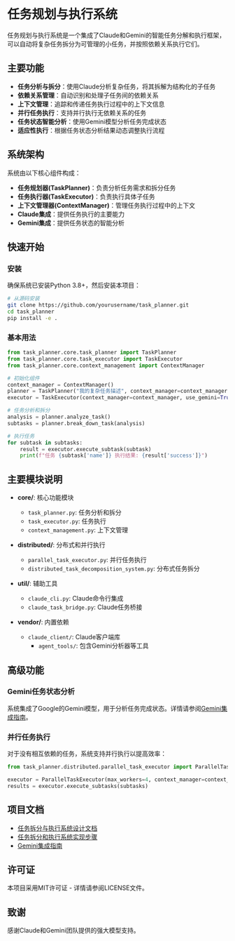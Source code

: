 # 任务规划与执行系统

任务规划与执行系统是一个集成了Claude和Gemini的智能任务分解和执行框架，可以自动将复杂任务拆分为可管理的小任务，并按照依赖关系执行它们。

## 主要功能

- **任务分析与拆分**：使用Claude分析复杂任务，将其拆解为结构化的子任务
- **依赖关系管理**：自动识别和处理子任务间的依赖关系
- **上下文管理**：追踪和传递任务执行过程中的上下文信息
- **并行任务执行**：支持并行执行无依赖关系的任务
- **任务状态智能分析**：使用Gemini模型分析任务完成状态
- **适应性执行**：根据任务状态分析结果动态调整执行流程

## 系统架构

系统由以下核心组件构成：

- **任务规划器(TaskPlanner)**：负责分析任务需求和拆分任务
- **任务执行器(TaskExecutor)**：负责执行具体子任务
- **上下文管理器(ContextManager)**：管理任务执行过程中的上下文
- **Claude集成**：提供任务执行的主要能力
- **Gemini集成**：提供任务状态的智能分析

## 快速开始

### 安装

确保系统已安装Python 3.8+，然后安装本项目：

```bash
# 从源码安装
git clone https://github.com/yourusername/task_planner.git
cd task_planner
pip install -e .
```

### 基本用法

```python
from task_planner.core.task_planner import TaskPlanner
from task_planner.core.task_executor import TaskExecutor
from task_planner.core.context_management import ContextManager

# 初始化组件
context_manager = ContextManager()
planner = TaskPlanner("我的复杂任务描述", context_manager=context_manager)
executor = TaskExecutor(context_manager=context_manager, use_gemini=True)

# 任务分析和拆分
analysis = planner.analyze_task()
subtasks = planner.break_down_task(analysis)

# 执行任务
for subtask in subtasks:
    result = executor.execute_subtask(subtask)
    print(f"任务 {subtask['name']} 执行结果: {result['success']}")
```

## 主要模块说明

- **core/**: 核心功能模块
  - `task_planner.py`: 任务分析和拆分
  - `task_executor.py`: 任务执行
  - `context_management.py`: 上下文管理
  
- **distributed/**: 分布式和并行执行
  - `parallel_task_executor.py`: 并行任务执行
  - `distributed_task_decomposition_system.py`: 分布式任务拆分
  
- **util/**: 辅助工具
  - `claude_cli.py`: Claude命令行集成
  - `claude_task_bridge.py`: Claude任务桥接

- **vendor/**: 内置依赖
  - `claude_client/`: Claude客户端库
    - `agent_tools/`: 包含Gemini分析器等工具

## 高级功能

### Gemini任务状态分析

系统集成了Google的Gemini模型，用于分析任务完成状态。详情请参阅[Gemini集成指南](Gemini集成指南.md)。

### 并行任务执行

对于没有相互依赖的任务，系统支持并行执行以提高效率：

```python
from task_planner.distributed.parallel_task_executor import ParallelTaskExecutor

executor = ParallelTaskExecutor(max_workers=4, context_manager=context_manager)
results = executor.execute_subtasks(subtasks)
```

## 项目文档

- [任务拆分与执行系统设计文档](代码注释生成系统设计文档.md)
- [任务拆分和执行系统实现步骤](任务拆分和执行系统实现步骤.md)
- [Gemini集成指南](Gemini集成指南.md)

## 许可证

本项目采用MIT许可证 - 详情请参阅LICENSE文件。

## 致谢

感谢Claude和Gemini团队提供的强大模型支持。